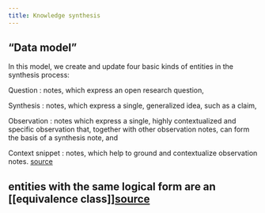 ```yaml
---
title: Knowledge synthesis
---
```


## “Data model”

In this model, we create and update four basic kinds of entities in the synthesis process: 

Question 
: notes, which express an open research question,

Synthesis 
: notes, which express a single, generalized idea, such as a claim,

Observation 
: notes which express a single, highly contextualized and specific observation that, together with other observation notes, can form the basis of a synthesis note, and

Context snippet 
: notes, which help to ground and contextualize observation notes.
[source](https://oasislab.pubpub.org/pub/54t0y9mk/release/2#data-model)
## entities with the same logical form are an [[equivalence class]][source](https://oasislab.pubpub.org/pub/54t0y9mk/release/2#zvhrkk11xf)
##
